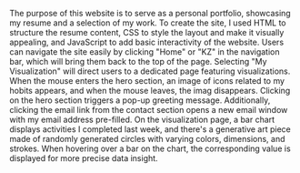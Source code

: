 The purpose of this website is to serve as a personal portfolio, showcasing my resume and a selection of my work. To create the site, I used HTML to structure the resume content, CSS to style the layout and make it visually appealing, and JavaScript to add basic interactivity of the website.
Users can navigate the site easily by clicking "Home" or "KZ" in the navigation bar, which will bring them back to the top of the page. Selecting "My Visualization" will direct users to a dedicated page featuring visualizations. When the mouse enters the hero section, an image of icons related to my hobits appears, and when the mouse leaves, the imag disappears. Clicking on the hero section triggers a pop-up greeting message. Additionally, clicking the email link from the contact section opens a new email window with my email address pre-filled. 
On the visualization page, a bar chart displays activities I completed last week, and there's a generative art piece made of randomly generated circles with varying colors, dimensions, and strokes. When hovering over a bar on the chart, the corresponding value is displayed for more precise data insight.